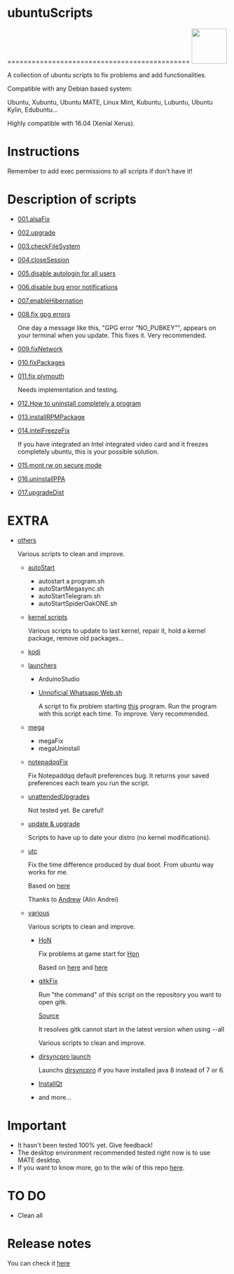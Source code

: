 # ubuntuScripts
=============================================
<img src="http://2.bp.blogspot.com/-0PGGE5x_Bro/UIIlk9owRYI/AAAAAAAAAnk/M7ezExKcC4w/s1600/shell-linux-hackem.png" width="80">

A collection of ubuntu scripts to fix problems and add functionalities.

Compatible with any Debian based system:

Ubuntu, Xubuntu, Ubuntu MATE, Linux Mint, Kubuntu, Lubuntu, Ubuntu Kylin, Edubuntu...

Highly compatible with 16.04 (Xenial Xerus).

Instructions
=============================================

Remember to add exec permissions to all scripts if don't have it!

Description of scripts
=============================================
* [001.alsaFix](https://github.com/adgellida/ubuntuScripts/blob/master/001.alsaFix)

* [002.upgrade](https://github.com/adgellida/ubuntuScripts/blob/master/002.upgrade)

* [003.checkFileSystem](https://github.com/adgellida/ubuntuScripts/tree/master/003.checkFileSystem)

* [004.closeSession](https://github.com/adgellida/ubuntuScripts/blob/master/004.closeSession)

* [005.disable autologin for all users](https://github.com/adgellida/ubuntuScripts/blob/master/005.disable%20autologin%20for%20all%20users)

* [006.disable bug error notifications](https://github.com/adgellida/ubuntuScripts/blob/master/006.disable%20bug%20error%20notifications)

* [007.enableHibernation](https://github.com/adgellida/ubuntuScripts/blob/master/007.enableHibernation)

* [008.fix gpg errors](https://github.com/adgellida/ubuntuScripts/blob/master/008.fix%20gpg%20errors)

	One day a message like this, "GPG error “NO_PUBKEY”", appears on your terminal when you update. This fixes it. Very recommended.

* [009.fixNetwork](https://github.com/adgellida/ubuntuScripts/blob/master/009.fixNetwork)

* [010.fixPackages](https://github.com/adgellida/ubuntuScripts/tree/master/010.fixPackages)

* [011.fix plymouth](https://github.com/adgellida/ubuntuScripts/blob/master/011.fix%20plymouth)

	Needs implementation and testing.
	
* [012.How to uninstall completely a program](https://github.com/adgellida/ubuntuScripts/blob/master/012.How%20to%20uninstall%20completely%20a%20program)	

* [013.installRPMPackage](https://github.com/adgellida/ubuntuScripts/blob/master/013.installRPMPackage)	

* [014.intelFreezeFix](https://github.com/adgellida/ubuntuScripts/blob/master/014.intelFreezeFix)

	If you have integrated an Intel integrated video card and it freezes completely ubuntu, this is your possible solution.
	
* [015.mont rw on secure mode](https://github.com/adgellida/ubuntuScripts/blob/master/015.mont%20rw%20on%20secure%20mode)	
	
* [016.uninstallPPA](https://github.com/adgellida/ubuntuScripts/blob/master/016.uninstallPPA)

* [017.upgradeDist](https://github.com/adgellida/ubuntuScripts/blob/master/017.upgradeDist)	

# EXTRA

* [others](https://github.com/adgellida/ubuntuScripts/tree/master/others)

	Various scripts to clean and improve.	
	
	* [autoStart](https://github.com/adgellida/ubuntuScripts/tree/master/others/autoStart)

		* autostart a program.sh
		* autoStartMegasync.sh
		* autoStartTelegram.sh
		* autoStartSpiderOakONE.sh

	* [kernel scripts](https://github.com/adgellida/ubuntuScripts/tree/master/others/kernel%20scripts)

		Various scripts to update to last kernel, repair it, hold a kernel package, remove old packages...
		
	* [kodi](https://github.com/adgellida/ubuntuScripts/tree/master/others/kodi)

	* [launchers](https://github.com/adgellida/ubuntuScripts/tree/master/others/launchers)

		* ArduinoStudio

		* [Unnoficial Whatsapp Web.sh](https://github.com/adgellida/ubuntuScripts/blob/master/others/launchers/Unnoficial%20Whatsapp%20Web.sh)

			A script to fix problem starting [this](https://github.com/Aluxian/WhatsApp-Desktop) program. Run the program with this script each time. To improve. Very recommended.

	* [mega](https://github.com/adgellida/ubuntuScripts/tree/master/others/mega)

		* megaFix
		* megaUninstall

	* [notepadqqFix](https://github.com/adgellida/ubuntuScripts/tree/master/others/notepadqqFix)

		Fix Notepaddqq default preferences bug. It returns your saved preferences each team you run the script.

	* [unattendedUpgrades](https://github.com/adgellida/ubuntuScripts/tree/master/others/unattendedUpgrades)

		Not tested yet. Be careful!

	* [update & upgrade](https://github.com/adgellida/ubuntuScripts/tree/master/others/update%20&%20upgrade)

		Scripts to have up to date your distro (no kernel modifications).

	* [utc](https://github.com/adgellida/ubuntuScripts/tree/master/others/utc)

		Fix the time difference produced by dual boot. From ubuntu way works for me.

		Based on [here](http://www.webupd8.org/2014/09/dual-boot-fix-time-differences-between.html)

		Thanks to [Andrew](https://plus.google.com/u/0/112555004333838485342/?rel=author) (Alin Andrei)

	* [various](https://github.com/adgellida/ubuntuScripts/tree/master/others/various)

		Various scripts to clean and improve.
	
		* [HoN](https://github.com/adgellida/ubuntuScripts/tree/master/others/various/HoN)

			Fix problems at game start for [Hon](http://www.heroesofnewerth.com/)

			Based on [here](http://forums.heroesofnewerth.com/showthread.php?546434-Crash-HoN-is-unable-to-start-with-xorg-edge-amd-(how-to-fix-also))
			and [here](http://askubuntu.com/questions/624196/heroes-of-newerth-on-15-04)

		* [gitkFix](https://github.com/adgellida/ubuntuScripts/blob/master/others/various/gitkFix)

			Run "the command" of this script on the repository you want to open gitk.
	
			[Source](http://permalink.gmane.org/gmane.comp.version-control.git/278846)
	
			It resolves gitk cannot start in the latest version when using --all

			Various scripts to clean and improve.


		* [dirsyncpro launch](https://github.com/adgellida/ubuntuScripts/blob/master/others/various/dirsyncpro%20launch)

			Launchs [dirsyncpro](http://www.dirsyncpro.org/) if you have installed java 8 instead of 7 or 6.

		* [InstallQt](https://github.com/adgellida/ubuntuScripts/blob/master/others/various/installQt)
		
		* and more...
	
Important
=============================================
* It hasn't been tested 100% yet. Give feedback!
* The desktop environment recommended tested right now is to use MATE desktop.
* If you want to know more, go to the wiki of this repo [here](https://github.com/adgellida/ubuntuScripts/wiki).

TO DO
=============================================
* Clean all

Release notes
=============================================
You can check it [here](https://github.com/adgellida/ubuntuScripts/releases)
